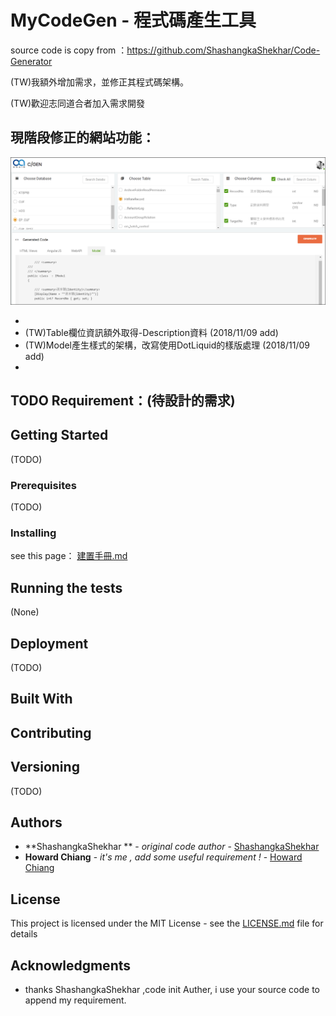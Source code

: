 # MyCodeGen - 程式碼產生工具
source code is copy from ：https://github.com/ShashangkaShekhar/Code-Generator

(TW)我額外增加需求，並修正其程式碼架構。



(TW)歡迎志同道合者加入需求開發



## 現階段修正的網站功能：

![1541754879856](README.assets/1541754879856.png)

* 
* (TW)Table欄位資訊額外取得-Description資料  (2018/11/09 add)
* (TW)Model產生樣式的架構，改寫使用DotLiquid的樣版處理  (2018/11/09 add)
* 



## TODO Requirement：(待設計的需求)





## Getting Started

(TODO)

### Prerequisites

(TODO)

### Installing

see this page： [建置手冊.md](https://github.com/hougii/MyCodeGen/blob/master/%E5%BB%BA%E7%BD%AE%E6%89%8B%E5%86%8A.md)

## Running the tests

(None)

## Deployment

(TODO)

## Built With



## Contributing



## Versioning

(TODO)

## Authors

- **ShashangkaShekhar ** - *original code author* - [ShashangkaShekhar](https://github.com/ShashangkaShekhar)
- **Howard Chiang** - *it's me , add some useful requirement !* - [Howard Chiang](https://github.com/hougii)



## License

This project is licensed under the MIT License - see the [LICENSE.md](LICENSE.md) file for details

## Acknowledgments

- thanks  ShashangkaShekhar ,code init Auther,  i use your source code to append my requirement.
